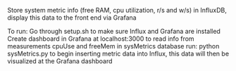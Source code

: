 Store system metric info (free RAM, cpu utilization, r/s and w/s) in InfluxDB, display this data to the front end via Grafana

To run:
	Go through setup.sh to make sure Influx and Grafana are installed
	Create dashboard in Grafana at localhost:3000 to read info from measurements cpuUse and freeMem in sysMetrics database
	run: python sysMetrics.py to begin inserting metric data into Influx, this data will then be visualized at the Grafana dashboard
